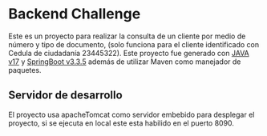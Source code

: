 # Backend Challenge
Este es un proyecto para realizar la consulta de un cliente por medio de número y tipo de documento, (solo funciona para el cliente identificado con Cedula de ciudadanía 23445322).
Este proyecto fue generado con [JAVA v17](https://www.oracle.com/co/java/technologies/downloads/) y [SpringBoot v3.3.5](https://spring.io/projects/spring-boot) además de utilizar Maven como manejador de paquetes.

## Servidor de desarrollo
El proyecto usa apacheTomcat como servidor embebido para desplegar el proyecto, si se ejecuta en local este esta habilido en el  puerto 8090.
